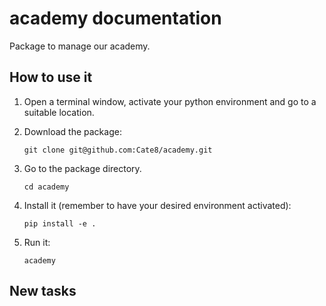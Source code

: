 # academy documentation

Package to manage our academy.

## How to use it

1. Open a terminal window, activate your python environment and go to a suitable location.

2. Download the package:

    `git clone git@github.com:Cate8/academy.git`

3. Go to the package directory.

    `cd academy`

4. Install it (remember to have your desired environment activated):

    `pip install -e .`
    
5. Run it:

    `academy`
    
    
## New tasks  
